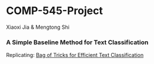 # COMP-545-Project
Xiaoxi Jia & Mengtong Shi


### A Simple Baseline Method for Text Classification 
Replicating: [Bag of Tricks for Efficient Text Classification](https://aclanthology.org/E17-2068.pdf)